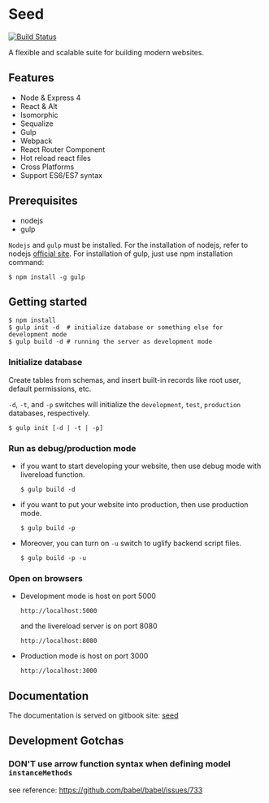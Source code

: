 # Seed

[![Build Status](https://travis-ci.org/gocreating/seed.svg?branch=master)](https://travis-ci.org/gocreating/seed)

A flexible and scalable suite for building modern websites.

## Features

- Node & Express 4
- React & Alt
- Isomorphic
- Sequalize
- Gulp
- Webpack
- React Router Component
- Hot reload react files
- Cross Platforms
- Support ES6/ES7 syntax

## Prerequisites

- nodejs
- gulp

`Nodejs` and `gulp` must be installed. For the installation of nodejs, refer to nodejs [official site](https://nodejs.org/). For installation of gulp, just use npm installation command:

```
$ npm install -g gulp
```

## Getting started

```
$ npm install
$ gulp init -d  # initialize database or something else for development mode
$ gulp build -d # running the server as development mode
```

### Initialize database

   Create tables from schemas, and insert built-in records like root user, default permissions, etc.

   `-d`, `-t`, and `-p` switches will initialize the `development`, `test`, `production` databases, respectively.

   ```
   $ gulp init [-d | -t | -p]
   ```

### Run as debug/production mode

  - if you want to start developing your website, then use debug mode with livereload function.

    ```
    $ gulp build -d
    ```

  - if you want to put your website into production, then use production mode.

    ```
    $ gulp build -p
    ```

  - Moreover, you can turn on `-u` switch to uglify backend script files.

    ```
    $ gulp build -p -u
    ```

### Open on browsers

  - Development mode is host on port 5000

    `http://localhost:5000`

    and the livereload server is on port 8080

    `http://localhost:8080`

  - Production mode is host on port 3000

    `http://localhost:3000`

## Documentation

The documentation is served on gitbook site: [seed](https://www.gitbook.com/book/gocreating/seed)

## Development Gotchas

### DON'T use arrow function syntax when defining model `instanceMethods`

see reference: <https://github.com/babel/babel/issues/733>